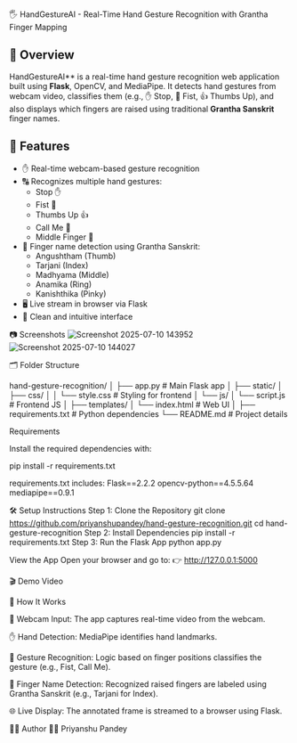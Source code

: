 🖐️ HandGestureAI - Real-Time Hand Gesture Recognition with Grantha Finger Mapping

## 📖 Overview

HandGestureAI** is a real-time hand gesture recognition web application built using **Flask**, OpenCV, and MediaPipe. It detects hand gestures from webcam video, classifies them (e.g., ✋ Stop, 👊 Fist, 👍 Thumbs Up), and also displays which fingers are raised using traditional **Grantha Sanskrit** finger names.

## 🚀 Features

- ✋ Real-time webcam-based gesture recognition
- 🔠 Recognizes multiple hand gestures:
  - Stop ✋
  - Fist 👊
  - Thumbs Up 👍
  - Call Me 🤙
  - Middle Finger 🖕
- 🧠 Finger name detection using Grantha Sanskrit:
  - Angushtham (Thumb)
  - Tarjani (Index)
  - Madhyama (Middle)
  - Anamika (Ring)
  - Kanishthika (Pinky)
- 🖥️ Live stream in browser via Flask
- 🧼 Clean and intuitive interface

📷 Screenshots
![Screenshot 2025-07-10 143952](https://github.com/user-attachments/assets/8b4e0b9e-01b4-489b-848b-da03a34d36e5)
![Screenshot 2025-07-10 144027](https://github.com/user-attachments/assets/fdb6125e-e93e-4abe-96ef-baa84123ee6e)

🗂️ Folder Structure

hand-gesture-recognition/
│
├── app.py # Main Flask app
│
├── static/
│ ├── css/
│ │ └── style.css # Styling for frontend
│ └── js/
│ └── script.js # Frontend JS
│
├── templates/
│ └── index.html # Web UI
│
├── requirements.txt # Python dependencies
└── README.md # Project details

 Requirements

Install the required dependencies with:

pip install -r requirements.txt

requirements.txt includes:
Flask==2.2.2
opencv-python==4.5.5.64
mediapipe==0.9.1

🛠️ Setup Instructions
Step 1: Clone the Repository
git clone https://github.com/priyanshupandey/hand-gesture-recognition.git
cd hand-gesture-recognition
Step 2: Install Dependencies
pip install -r requirements.txt
Step 3: Run the Flask App
python app.py

View the App
Open your browser and go to:
👉 http://127.0.0.1:5000

🎬 Demo Video





🤖 How It Works

📸 Webcam Input: The app captures real-time video from the webcam.

✋ Hand Detection: MediaPipe identifies hand landmarks.

🧠 Gesture Recognition: Logic based on finger positions classifies the gesture (e.g., Fist, Call Me).

📜 Finger Name Detection: Recognized raised fingers are labeled using Grantha Sanskrit (e.g., Tarjani for Index).

🌐 Live Display: The annotated frame is streamed to a browser using Flask.

🙋‍♂️ Author
👨‍💻 Priyanshu Pandey







